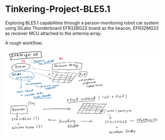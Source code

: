 # Tinkering-Project-BLE5.1
Exploring BLE5.1 capabilities through a person-monitoring robot car system using SiLabs Thunderboard EFR32BG22 board as the beacon, EFR32MG22 as receiver MCU attached to the antenna array.

A rough workflow:

![Alt text](image.png)
